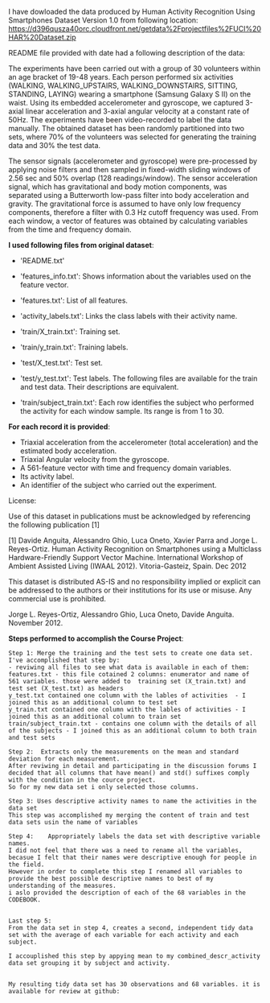 I have dowloaded the data produced by Human Activity Recognition Using Smartphones Dataset Version 1.0
from following location:
https://d396qusza40orc.cloudfront.net/getdata%2Fprojectfiles%2FUCI%20HAR%20Dataset.zip 

README file provided with date had a following description of the data:

The experiments have been carried out with a group of 30 volunteers within an age bracket of 19-48 years. 
Each person performed six activities (WALKING, WALKING_UPSTAIRS, WALKING_DOWNSTAIRS, SITTING, STANDING, LAYING) wearing a smartphone (Samsung Galaxy S II) on the waist. 
Using its embedded accelerometer and gyroscope, we captured 3-axial linear acceleration and 3-axial angular velocity at a constant rate of 50Hz. 
The experiments have been video-recorded to label the data manually. The obtained dataset has been randomly partitioned into two sets, where 70% of the volunteers 
was selected for generating the training data and 30% the test data. 

The sensor signals (accelerometer and gyroscope) were pre-processed by applying noise filters and then sampled in fixed-width sliding windows of 2.56 sec and 50% overlap (128 readings/window). 
The sensor acceleration signal, which has gravitational and body motion components, was separated using a Butterworth low-pass filter into body acceleration and gravity. 
The gravitational force is assumed to have only low frequency components, therefore a filter with 0.3 Hz cutoff frequency was used. 
From each window, a vector of features was obtained by calculating variables from the time and frequency domain. 





**I used following files from original dataset**:


* 'README.txt'

* 'features_info.txt': Shows information about the variables used on the feature vector.

* 'features.txt': List of all features.

* 'activity_labels.txt': Links the class labels with their activity name.

* 'train/X_train.txt': Training set.

* 'train/y_train.txt': Training labels.

* 'test/X_test.txt': Test set.

* 'test/y_test.txt': Test labels.
The following files are available for the train and test data. Their descriptions are equivalent. 

* 'train/subject_train.txt': Each row identifies the subject who performed the activity for each window sample. Its range is from 1 to 30. 



**For each record it is provided**:

- Triaxial acceleration from the accelerometer (total acceleration) and the estimated body acceleration.
- Triaxial Angular velocity from the gyroscope. 
- A 561-feature vector with time and frequency domain variables. 
- Its activity label. 
- An identifier of the subject who carried out the experiment.



License:

Use of this dataset in publications must be acknowledged by referencing the following publication [1] 

[1] Davide Anguita, Alessandro Ghio, Luca Oneto, Xavier Parra and Jorge L. Reyes-Ortiz. Human Activity Recognition on Smartphones using a Multiclass Hardware-Friendly Support Vector Machine. International Workshop of Ambient Assisted Living (IWAAL 2012). Vitoria-Gasteiz, Spain. Dec 2012

This dataset is distributed AS-IS and no responsibility implied or explicit can be addressed to the authors or their institutions for its use or misuse. Any commercial use is prohibited.

Jorge L. Reyes-Ortiz, Alessandro Ghio, Luca Oneto, Davide Anguita. November 2012.



**Steps performed to accomplish the Course Project**:

```
Step 1: Merge the training and the test sets to create one data set.
I've accomplished that step by:
- reviwing all files to see what data is available in each of them:
features.txt - this file cotained 2 columns: enumerator and name of 561 variables. those were added to 	training set (X_train.txt) and test set (X_test.txt) as headers
y_test.txt contained one column with the lables of activities  - I joined this as an additional column to test set
y_train.txt contained one column with the lables of activities - I joined this as an additional column to train set
train/subject_train.txt - contains one column with the details of all of the subjects - I joined this as an additional column to both train and test sets
    
Step 2:  Extracts only the measurements on the mean and standard deviation for each measurement. 
After reviwing in detail and participating in the discussion forums I decided that all columns that have mean() and std() suffixes comply with the condition in the cource project.
So for my new data set i only selected those columns.
    
Step 3: Uses descriptive activity names to name the activities in the data set
This step was accomplished my merging the content of train and test data sets usin the name of variables 

Step 4:    Appropriately labels the data set with descriptive variable names. 
I did not feel that there was a need to rename all the variables, becasue I felt that their names were descriptive enough for people in the field.
However in order to complete this step I renamed all variables to provide the best possible descriptive names to best of my understanding of the measures.
i aslo provided the description of each of the 68 variables in the CODEBOOK.


Last step 5:
From the data set in step 4, creates a second, independent tidy data set with the average of each variable for each activity and each subject.

I accouplished this step by appying mean to my combined_descr_activity data set grouping it by subject and activity.


My resulting tidy data set has 30 observations and 68 variables. it is available for review at github:

```